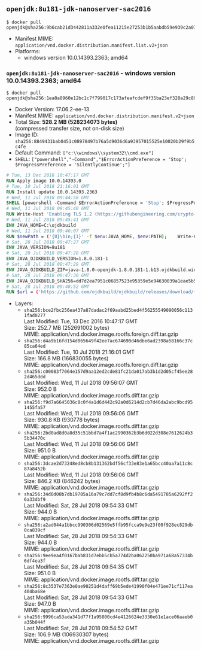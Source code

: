 ## `openjdk:8u181-jdk-nanoserver-sac2016`

```console
$ docker pull openjdk@sha256:9b6cab21d3442811a332e0fea11215e27253b1b5aabdb59e939c2a079978d230
```

-	Manifest MIME: `application/vnd.docker.distribution.manifest.list.v2+json`
-	Platforms:
	-	windows version 10.0.14393.2363; amd64

### `openjdk:8u181-jdk-nanoserver-sac2016` - windows version 10.0.14393.2363; amd64

```console
$ docker pull openjdk@sha256:1ea8a8960e12bc1c7f799017c173afeafcdef9f35ba23ef328a29c89bc5302cf
```

-	Docker Version: 17.06.2-ee-13
-	Manifest MIME: `application/vnd.docker.distribution.manifest.v2+json`
-	Total Size: **528.2 MB (528234073 bytes)**  
	(compressed transfer size, not on-disk size)
-	Image ID: `sha256:8849431bab0451c08978497b76a5d9036d6a93957015525e10020b29f9b5c4fe`
-	Default Command: `["c:\\windows\\system32\\cmd.exe"]`
-	`SHELL`: `["powershell","-Command","$ErrorActionPreference = 'Stop'; $ProgressPreference = 'SilentlyContinue';"]`

```dockerfile
# Tue, 13 Dec 2016 10:47:17 GMT
RUN Apply image 10.0.14393.0
# Tue, 10 Jul 2018 21:16:01 GMT
RUN Install update 10.0.14393.2363
# Wed, 11 Jul 2018 09:44:58 GMT
SHELL [powershell -Command $ErrorActionPreference = 'Stop'; $ProgressPreference = 'SilentlyContinue';]
# Wed, 11 Jul 2018 09:45:40 GMT
RUN Write-Host 'Enabling TLS 1.2 (https://githubengineering.com/crypto-removal-notice/) ...'; 	$tls12RegBase = 'HKLM:\\SYSTEM\CurrentControlSet\Control\SecurityProviders\SCHANNEL\Protocols\TLS 1.2'; 	if (Test-Path $tls12RegBase) { throw ('"{0}" already exists!' -f $tls12RegBase) }; 	New-Item -Path ('{0}/Client' -f $tls12RegBase) -Force; 	New-Item -Path ('{0}/Server' -f $tls12RegBase) -Force; 	New-ItemProperty -Path ('{0}/Client' -f $tls12RegBase) -Name 'DisabledByDefault' -PropertyType DWORD -Value 0 -Force; 	New-ItemProperty -Path ('{0}/Client' -f $tls12RegBase) -Name 'Enabled' -PropertyType DWORD -Value 1 -Force; 	New-ItemProperty -Path ('{0}/Server' -f $tls12RegBase) -Name 'DisabledByDefault' -PropertyType DWORD -Value 0 -Force; 	New-ItemProperty -Path ('{0}/Server' -f $tls12RegBase) -Name 'Enabled' -PropertyType DWORD -Value 1 -Force
# Wed, 11 Jul 2018 09:45:41 GMT
ENV JAVA_HOME=C:\ojdkbuild
# Wed, 11 Jul 2018 09:46:07 GMT
RUN $newPath = ('{0}\bin;{1}' -f $env:JAVA_HOME, $env:PATH); 	Write-Host ('Updating PATH: {0}' -f $newPath); 	setx /M PATH $newPath;
# Sat, 28 Jul 2018 09:47:27 GMT
ENV JAVA_VERSION=8u181
# Sat, 28 Jul 2018 09:47:28 GMT
ENV JAVA_OJDKBUILD_VERSION=1.8.0.181-1
# Sat, 28 Jul 2018 09:47:29 GMT
ENV JAVA_OJDKBUILD_ZIP=java-1.8.0-openjdk-1.8.0.181-1.b13.ojdkbuild.windows.x86_64.zip
# Sat, 28 Jul 2018 09:47:30 GMT
ENV JAVA_OJDKBUILD_SHA256=dd7d2ea7951c06857523e95359e5e94630039a1eae5b5223e4b8c308afc95ebb
# Sat, 28 Jul 2018 09:48:52 GMT
RUN $url = ('https://github.com/ojdkbuild/ojdkbuild/releases/download/{0}/{1}' -f $env:JAVA_OJDKBUILD_VERSION, $env:JAVA_OJDKBUILD_ZIP); 	Write-Host ('Downloading {0} ...' -f $url); 	Invoke-WebRequest -Uri $url -OutFile 'ojdkbuild.zip'; 	Write-Host ('Verifying sha256 ({0}) ...' -f $env:JAVA_OJDKBUILD_SHA256); 	if ((Get-FileHash ojdkbuild.zip -Algorithm sha256).Hash -ne $env:JAVA_OJDKBUILD_SHA256) { 		Write-Host 'FAILED!'; 		exit 1; 	}; 		Write-Host 'Expanding ...'; 	Expand-Archive ojdkbuild.zip -DestinationPath C:\; 		Write-Host 'Renaming ...'; 	Move-Item 		-Path ('C:\{0}' -f ($env:JAVA_OJDKBUILD_ZIP -Replace '.zip$', '')) 		-Destination $env:JAVA_HOME 	; 		Write-Host 'Verifying install ...'; 	Write-Host '  java -version'; java -version; 	Write-Host '  javac -version'; javac -version; 		Write-Host 'Removing ...'; 	Remove-Item ojdkbuild.zip -Force; 		Write-Host 'Complete.';
```

-	Layers:
	-	`sha256:bce2fbc256ea437a87dadac2f69aabd25bed4f56255549090056c1131fad0277`  
		Last Modified: Tue, 13 Dec 2016 10:47:17 GMT  
		Size: 252.7 MB (252691002 bytes)  
		MIME: application/vnd.docker.image.rootfs.foreign.diff.tar.gzip
	-	`sha256:d4a9b16fd154d065649f42ee7ac674690d46dbe6ad2398a58166c37c85ca64ed`  
		Last Modified: Tue, 10 Jul 2018 21:16:01 GMT  
		Size: 166.8 MB (166830055 bytes)  
		MIME: application/vnd.docker.image.rootfs.foreign.diff.tar.gzip
	-	`sha256:c00083f7064e157d9aa12ed2cde81fc21da017ab3b1d2d05cf45ee282d465ddd`  
		Last Modified: Wed, 11 Jul 2018 09:56:07 GMT  
		Size: 952.0 B  
		MIME: application/vnd.docker.image.rootfs.diff.tar.gzip
	-	`sha256:f9d7a6645036c8c0f4a1d6d442c92a0d6214d2cb7d46da2abc9bcd951455fa57`  
		Last Modified: Wed, 11 Jul 2018 09:56:06 GMT  
		Size: 930.8 KB (930778 bytes)  
		MIME: application/vnd.docker.image.rootfs.diff.tar.gzip
	-	`sha256:2bd0ad8d0a8d35c51bbd7a4f1ac2990362b3b6d022d308e7612624b35b34470c`  
		Last Modified: Wed, 11 Jul 2018 09:56:06 GMT  
		Size: 951.0 B  
		MIME: application/vnd.docker.image.rootfs.diff.tar.gzip
	-	`sha256:3dcae2d73248ed8cb8b131362bdf56cf33e83e1a65bcc40aa7a11c8c87a8452b`  
		Last Modified: Wed, 11 Jul 2018 09:56:06 GMT  
		Size: 846.2 KB (846242 bytes)  
		MIME: application/vnd.docker.image.rootfs.diff.tar.gzip
	-	`sha256:34d0d00b7db19705a16a79c7dd7cf8d9fb4b8c6da5491785a6292ff26a33dbf9`  
		Last Modified: Sat, 28 Jul 2018 09:54:33 GMT  
		Size: 944.0 B  
		MIME: application/vnd.docker.image.rootfs.diff.tar.gzip
	-	`sha256:a2ad044a1bbcc990306d02569e5ffb95fcca9e9e23f00f928ec829db0ca839cf`  
		Last Modified: Sat, 28 Jul 2018 09:54:33 GMT  
		Size: 944.0 B  
		MIME: application/vnd.docker.image.rootfs.diff.tar.gzip
	-	`sha256:9ee9ea4f0167bab831d7ebb5cb5a774d2ba062250ba971a68a57334b6df4ea3f`  
		Last Modified: Sat, 28 Jul 2018 09:54:35 GMT  
		Size: 951.0 B  
		MIME: application/vnd.docker.image.rootfs.diff.tar.gzip
	-	`sha256:8c3537e7363e0ae90251d4daff69b5ede41990f04e471ee71cf117ea404ba68e`  
		Last Modified: Sat, 28 Jul 2018 09:54:33 GMT  
		Size: 947.0 B  
		MIME: application/vnd.docker.image.rootfs.diff.tar.gzip
	-	`sha256:9996ca53ada341d77f1a95800cd4e4126624e3330e61e1ace06aaeb0a35b044f`  
		Last Modified: Sat, 28 Jul 2018 09:54:52 GMT  
		Size: 106.9 MB (106930307 bytes)  
		MIME: application/vnd.docker.image.rootfs.diff.tar.gzip
